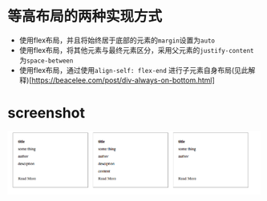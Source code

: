 # 等高布局的两种实现方式

- 使用flex布局，并且将始终居于底部的元素的`margin`设置为`auto`
- 使用flex布局，将其他元素与最终元素区分，采用父元素的`justify-content`为`space-between`
- 使用flex布局，通过使用`align-self: flex-end` 进行子元素自身布局(见此解释)[https://beacelee.com/post/div-always-on-bottom.html]

# screenshot

![](./screenshot/screenshot.png)
